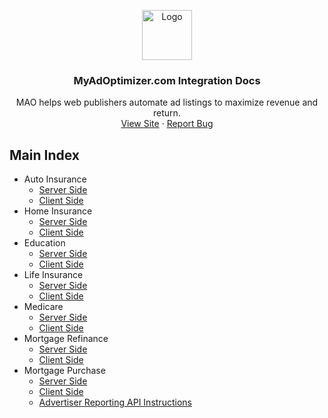 <p align="center">
  <a href="https://myadoptimizer.com/">
    <img src="https://myadoptimizer.com/img/logo-blk.svg" alt="Logo" height="80">
  </a>
  <h3 align="center">MyAdOptimizer.com Integration Docs</h3>
  <p align="center">
    MAO helps web publishers automate ad listings to maximize revenue and return.
    <br />
    <a href="https://myadoptimizer.com">View Site</a>
    ·
    <a href="https://myadoptimizer.com/contact">Report Bug</a>
  </p>
</p>

## Main Index

* Auto Insurance
    * [Server Side](./auto-insurance/mao-auto-insurance-server-side.md)
    * [Client Side](./auto-insurance/mao-auto-insurance-client-side.md)
* Home Insurance
    * [Server Side](./home-insurance/mao-home-insurance-server-side.md)
    * [Client Side](./home-insurance/mao-home-insurance-client-side.md)
* Education
    * [Server Side](./education/mao-education-server-side.md)
    * [Client Side](./education/mao-education-client-side.md)
* Life Insurance
    * [Server Side](./life-insurance/mao-lifeinsurance-server.md)
    * [Client Side](./life-insurance/mao-lifeinsurance-client.md)
* Medicare
    * [Server Side](./medicare/mao-medicare-server-side.md)
    * [Client Side](./medicare/mao-medicare-client-side.md)
* Mortgage Refinance
    * [Server Side](./mortgage-refinance/mao-mortgage-refinance-server-side.md)
    * [Client Side](./mortgage-refinance/mao-mortgage-refinance-client-side.md)
* Mortgage Purchase
    * [Server Side](./mortgage-purchase/mao-purchase-server-side.md)
    * [Client Side](./mortgage-purchase/mao-purchase-client-side.md)
    * [Advertiser Reporting API Instructions](./mortgage-purchase/AdvertiserReportingAPIInstructions.md)